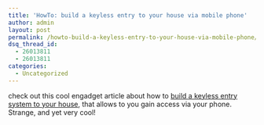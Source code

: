 ```yaml
---
title: 'HowTo: build a keyless entry to your house via mobile phone'
author: admin
layout: post
permalink: /howto-build-a-keyless-entry-to-your-house-via-mobile-phone/
dsq_thread_id:
  - 26013811
  - 26013811
categories:
  - Uncategorized
---
```

check out this cool engadget article about how to [build a keyless entry system to your house][1], that allows to you gain access via your phone. Strange, and yet very cool!

 [1]: http://www.engadget.com/entry/1234000710061761/